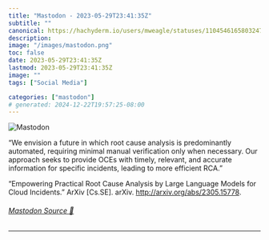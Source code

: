 ```yaml
---
title: "Mastodon - 2023-05-29T23:41:35Z"
subtitle: ""
canonical: https://hachyderm.io/users/mweagle/statuses/110454616580324737
description:
image: "/images/mastodon.png"
toc: false
date: 2023-05-29T23:41:35Z
lastmod: 2023-05-29T23:41:35Z
image: ""
tags: ["Social Media"]

categories: ["mastodon"]
# generated: 2024-12-22T19:57:25-08:00
---
```

![Mastodon](/images/mastodon.png)

<p>“We envision a future in which root cause analysis is predominantly automated, requiring minimal manual verification only when necessary. Our approach seeks to provide OCEs with timely, relevant, and accurate information for specific incidents, leading to more efficient RCA.”</p><p>“Empowering Practical Root Cause Analysis by Large Language Models for Cloud Incidents.” ArXiv [Cs.SE]. arXiv. <a href="http://arxiv.org/abs/2305.15778" target="_blank" rel="nofollow noopener noreferrer" translate="no"><span class="invisible">http://</span><span class="">arxiv.org/abs/2305.15778</span><span class="invisible"></span></a>.</p>


###### [Mastodon Source 🐘](https://hachyderm.io/@mweagle/110454616580324737)

___
